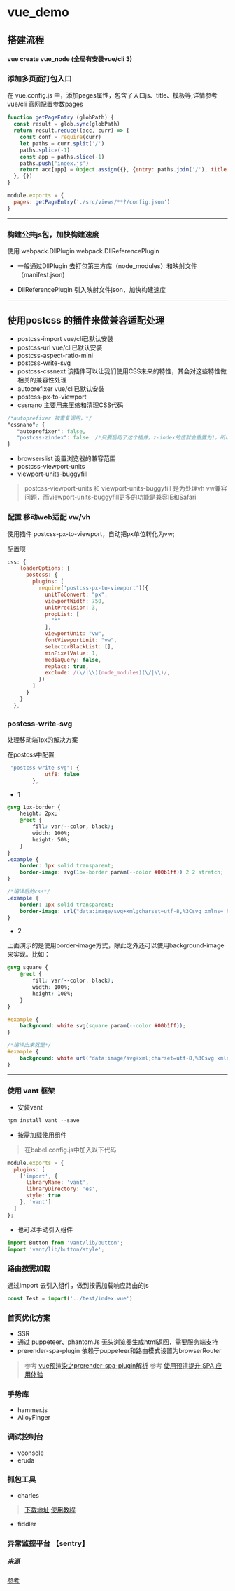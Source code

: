 # vue_demo

## 搭建流程

#### vue create vue_node (全局有安装vue/cli 3)

### 添加多页面打包入口
在 vue.config.js 中，添加pages属性，包含了入口js、title、模板等,详情参考vue/cli 官网配置参数[pages](https://cli.vuejs.org/zh/config/#pages)
```js
function getPageEntry (globPath) {
  const result = glob.sync(globPath)
  return result.reduce((acc, curr) => {
	const conf = require(curr)
	let paths = curr.split('/')
	paths.splice(-1)
	const app = paths.slice(-1)
	paths.push('index.js')
	return acc[app] = Object.assign({}, {entry: paths.join('/'), title: app, template: 'public/' + app + '.html'}, conf), acc
  }, {})
}

module.exports = {
  pages: getPageEntry('./src/views/**?/config.json')
}
```

-------

### 构建公共js包，加快构建速度
使用 webpack.DllPlugin  webpack.DllReferencePlugin

- 一般通过DllPlugin 去打包第三方库（node_modules）和映射文件（manifest.json)

- DllReferencePlugin 引入映射文件json，加快构建速度

-----------------------

## 使用postcss 的插件来做兼容适配处理
- postcss-import           vue/cli已默认安装
- postcss-url              vue/cli已默认安装
- postcss-aspect-ratio-mini
- postcss-write-svg
- postcss-cssnext          该插件可以让我们使用CSS未来的特性，其会对这些特性做相关的兼容性处理
- autoprefixer             vue/cli已默认安装
- postcss-px-to-viewport
- cssnano                  主要用来压缩和清理CSS代码
```css
/*autoprefixer 被重复调用，*/
"cssnano": {
   "autoprefixer": false,
   "postcss-zindex": false  /*只要启用了这个插件，z-index的值就会重置为1，所以设置为false*/
}
```
- browserslist 设置浏览器的兼容范围
- postcss-viewport-units
- viewport-units-buggyfill
> postcss-viewport-units 和 viewport-units-buggyfill 是为处理vh vw兼容问题，而viewport-units-buggyfill更多的功能是兼容IE和Safari

### 配置 移动web适配 vw/vh
使用插件 postcss-px-to-viewport，自动把px单位转化为vw;

配置项
```js
css: {
    loaderOptions: {
      postcss: {
        plugins: [
          require('postcss-px-to-viewport')({
			unitToConvert: "px",
			viewportWidth: 750,
			unitPrecision: 3,
			propList: [
			  "*"
			],
			viewportUnit: "vw",
			fontViewportUnit: "vw",
			selectorBlackList: [],
			minPixelValue: 1,
			mediaQuery: false,
			replace: true,
			exclude: /(\/|\\)(node_modules)(\/|\\)/,
		  })
		]
	  }
	}
  },
```

### postcss-write-svg
处理移动端1px的解决方案

在postcss中配置
```js
 "postcss-write-svg": {
            utf8: false
        },
```

* 1 
```css
@svg 1px-border {
    height: 2px;
    @rect {
        fill: var(--color, black);
        width: 100%;
        height: 50%;
    }
}
.example {
    border: 1px solid transparent;
    border-image: svg(1px-border param(--color #00b1ff)) 2 2 stretch;
}

/*编译后的css*/
.example {
    border: 1px solid transparent;
    border-image: url("data:image/svg+xml;charset=utf-8,%3Csvg xmlns='http://www.w3.org/2000/svg' height='2px'%3E%3Crect fill='%2300b1ff' width='100%25' height='50%25'/%3E%3C/svg%3E") 2 2 stretch;
}
```
* 2

上面演示的是使用border-image方式，除此之外还可以使用background-image来实现。比如：
```css
@svg square {
    @rect {
        fill: var(--color, black);
        width: 100%;
        height: 100%;
    }
}

#example {
    background: white svg(square param(--color #00b1ff));
}

/*编译出来就是*/
#example {
    background: white url("data:image/svg+xml;charset=utf-8,%3Csvg xmlns='http://www.w3.org/2000/svg'%3E%3Crect fill='%2300b1ff' width='100%25' height='100%25'/%3E%3C/svg%3E");
}
```

-----------------

### 使用 vant 框架
- 安装vant
```js
npm install vant --save
```
- 按需加载使用组件
> 在babel.config.js中加入以下代码
```js
module.exports = {
  plugins: [
    ['import', {
      libraryName: 'vant',
      libraryDirectory: 'es',
      style: true
    }, 'vant']
  ]
};
```
- 也可以手动引入组件
```js
import Button from 'vant/lib/button';
import 'vant/lib/button/style';
```

### 路由按需加载
通过import 去引入组件，做到按需加载响应路由的js
```js
const Test = import('../test/index.vue')
```

### 首页优化方案
- SSR
- 通过 puppeteer、phantomJs 无头浏览器生成html返回，需要服务端支持
- prerender-spa-plugin 依赖于puppeteer和路由模式设置为browserRouter
> 参考 [vue预渲染之prerender-spa-plugin解析](https://blog.csdn.net/a460550542/article/details/88579721)
> 参考 [使用预渲提升 SPA 应用体验](http://www.javanx.cn/20190904/spa/)

### 手势库
- hammer.js
- AlloyFinger

### 调试控制台
- vconsole
- eruda

### 抓包工具
- charles
> [下载地址](https://www.charlesproxy.com/download/)
> [使用教程](https://juejin.im/post/5a1033d2f265da431f4aa81f)
- fiddler

### 异常监控平台 【sentry】


##### 来源
[参考](https://mp.weixin.qq.com/s?__biz=MzUyNDYxNDAyMg==&mid=2247484656&idx=1&sn=ce3aa8b0046a53930fcb5931c5d2c7f7&chksm=fa2be419cd5c6d0f25bccee079c36bc0e47af37fc9d987dd2abf9c3be25e0f4d9bdac867c2a3&mpshare=1&scene=1&srcid=&sharer_sharetime=1568620958972&sharer_shareid=fe4836100d04d765272ad5873b1cfd78&key=5418d699bf014e6146d316929d578e59c5b3531821d002b0b061931ced88bbf19117568793e5eb5ffef7b98fdecc1d23a08936b52b1936c13c82f7afd3030da6df4c99db144c4c217751f45af1f3a9aa&ascene=1&uin=MTgyMjcxMjc0Mw%3D%3D&devicetype=Windows+10&version=62060833&lang=zh_CN&pass_ticket=y04Kq06U3lj3%2FJZnWWGFgQrFVeKbKcV9wJvTWHEiM8tk%2F5IK%2B4DIsYmdjzPOc18g)












